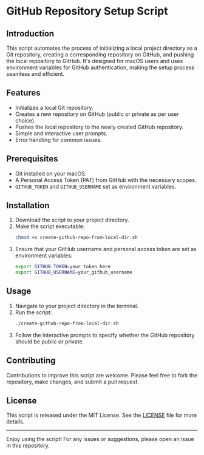 
# GitHub Repository Setup Script

## Introduction

This script automates the process of initializing a local project directory as a Git repository, creating a corresponding repository on GitHub, and pushing the local repository to GitHub. It's designed for macOS users and uses environment variables for GitHub authentication, making the setup process seamless and efficient.

## Features

- Initializes a local Git repository.
- Creates a new repository on GitHub (public or private as per user choice).
- Pushes the local repository to the newly created GitHub repository.
- Simple and interactive user prompts.
- Error handling for common issues.

## Prerequisites

- Git installed on your macOS.
- A Personal Access Token (PAT) from GitHub with the necessary scopes.
- `GITHUB_TOKEN` and `GITHUB_USERNAME` set as environment variables.

## Installation

1. Download the script to your project directory.
2. Make the script executable:
   ```bash
   chmod +x create-github-repo-from-local-dir.sh
   ```
3. Ensure that your GitHub username and personal access token are set as environment variables:
   ```bash
   export GITHUB_TOKEN=your_token_here
   export GITHUB_USERNAME=your_github_username
   ```

## Usage

1. Navigate to your project directory in the terminal.
2. Run the script:
   ```bash
   ./create-github-repo-from-local-dir.sh
   ```
3. Follow the interactive prompts to specify whether the GitHub repository should be public or private.

## Contributing

Contributions to improve this script are welcome. Please feel free to fork the repository, make changes, and submit a pull request.

## License

This script is released under the MIT License. See the [LICENSE](LICENSE) file for more details.


---

Enjoy using the script! For any issues or suggestions, please open an issue in this repository.
